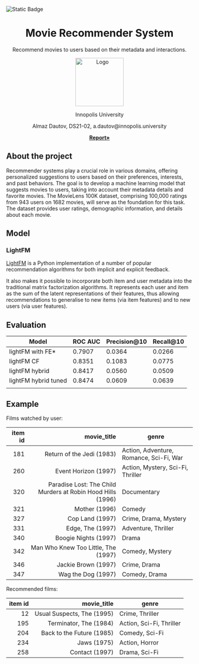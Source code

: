 ![Static Badge](https://img.shields.io/badge/LICENSE-MIT-green?link=https%3A%2F%2Fgithub.com%2FSpeedFireF%2FSMB%2Fblob%2Fmain%2FLICENSE)

<!-- PROJECT LOGO -->
<div align="center">

  <h1 align="center">Movie Recommender System</h3>

  <p align="center">
    Recommend movies to users based on their metadata and interactions.
      </p>
    <a href="https://github.com/othneildrew/Best-README-Template">
    <img src="https://movielens.org/images/movielens-logo-white.svg" alt="Logo" width="130" height=130">
  </a>
  </p>
        Innopolis University
      <br />
        <p align="center">
          Almaz Dautov, DS21-02, a.dautov@innopolis.university
      </p>
    <a href="https://docs.google.com/document/d/1EFDBDdnAJcoI6JsgsRwj984szpzCN-dmRWe94COfexE/edit?usp=sharing"><strong> Report»</strong></a>
    <br />
</div>


## About the project
Recommender systems play a crucial role in various domains, offering personalized suggestions to users based on their preferences, interests, and past behaviors. The goal is to develop a machine learning model that suggests movies to users, taking into account their metadata details and favorite movies. The MovieLens 100K dataset, comprising 100,000 ratings from 943 users on 1682 movies, will serve as the foundation for this task. The dataset provides user ratings, demographic information, and details about each movie.

## Model

### LightFM
[LightFM](https://github.com/lyst/lightfm) is a Python implementation of a number of popular recommendation algorithms for both implicit and explicit feedback.

It also makes it possible to incorporate both item and user metadata into the traditional matrix factorization algorithms. It represents each user and item as the sum of the latent representations of their features, thus allowing recommendations to generalise to new items (via item features) and to new users (via user features).

## Evaluation

| Model                | ROC AUC | Precision@10 | Recall@10 |
|----------------------|---------|--------------|-----------|
| lightFM with FE*     | 0.7907  | 0.0364       | 0.0266    |
| lightFM CF           | 0.8351  | 0.1083       | 0.0775    |
| lightFM hybrid       | 0.8417  | 0.0560       | 0.0509    |
| lightFM hybrid tuned |      0.8474   |       0.0609       |     0.0639      |
|                      |         |              |           |

## Example

Films watched by user:

| item id |                                                 movie_title | genre                                   |
|--------:|------------------------------------------------------------:|-----------------------------------------|
|     181 |                                   Return of the Jedi (1983) | Action, Adventure, Romance, Sci-Fi, War |
|     260 |                                        Event Horizon (1997) |       Action, Mystery, Sci-Fi, Thriller |
|     320 | Paradise Lost: The Child Murders at Robin Hood Hills (1996) |                             Documentary |
|     321 |                                               Mother (1996) |                                  Comedy |
|     327 |                                             Cop Land (1997) |                   Crime, Drama, Mystery |
|     331 |                                            Edge, The (1997) |                     Adventure, Thriller |
|     340 |                                        Boogie Nights (1997) |                                   Drama |
|     342 |                         Man Who Knew Too Little, The (1997) |                         Comedy, Mystery |
|     346 |                                         Jackie Brown (1997) |                            Crime, Drama |
|     347 |                                          Wag the Dog (1997) |                           Comedy, Drama |

Recommended films:

|  item id|                 movie_title     |                  genre |
|------------:|---------------------------:|--------------------------|
|          12 | Usual Suspects, The (1995) |          Crime, Thriller |
|         195 |     Terminator, The (1984) | Action, Sci-Fi, Thriller |
|         204 |  Back to the Future (1985) |           Comedy, Sci-Fi |
|         234 |                Jaws (1975) |           Action, Horror |
|         258 |             Contact (1997) |            Drama, Sci-Fi |
